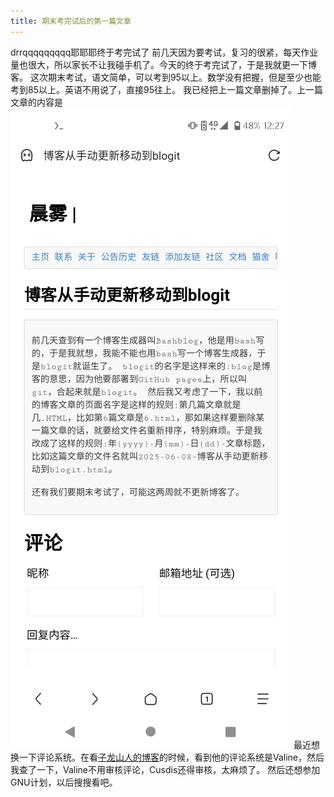 ```yaml
---
title: 期末考完试后的第一篇文章
---
```

drrqqqqqqqqq耶耶耶终于考完试了
前几天因为要考试，复习的很紧，每天作业量也很大，所以家长不让我碰手机了。今天的终于考完试了，于是我就更一下博客。
这次期末考试，语文简单，可以考到95以上。数学没有把握，但是至少也能考到85以上。英语不用说了，直接95往上。
我已经把上一篇文章删掉了。上一篇文章的内容是 ![](/pic/期末考完试后的第一篇文章/1.jpg)
最近想换一下评论系统。在看[子龙山人的博客](https://zilongshanren.com/)的时候，看到他的评论系统是Valine，然后我查了一下，Valine不用审核评论，Cusdis还得审核，太麻烦了。
然后还想参加GNU计划，以后搜搜看吧。